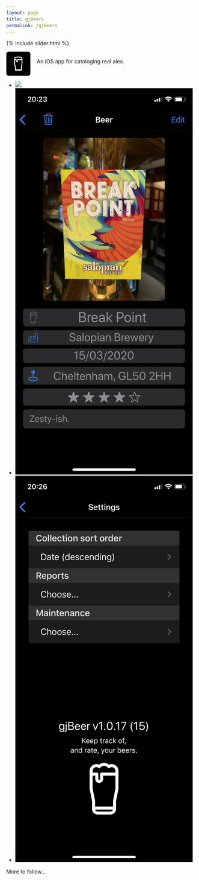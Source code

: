 ```yaml
---
layout: page
title: gjBeers
permalink: /gjBeers
---
```


{% include slider.html %}

<span style="float: left; line-height: 0px;">
<img width="64" height="64" src="/images/gjBeers/gjBeers-icon.png">
</span>
<span style="float: left; padding: 17px 0px 0px 17px;">
An iOS app for catologing real ales.
</span>
<div style="clear: both;"></div>

<div id="gallery">
    <ul id="lightSlider" class="cS-hidden">
        <li><img src="/images/gjBeers/gjBeers-1.png"></li>
        <li><img src="/images/gjBeers/gjBeers-2.png"></li>
        <li><img src="/images/gjBeers/gjBeers-3.png"></li>
    </ul>
</div>

More to follow...
